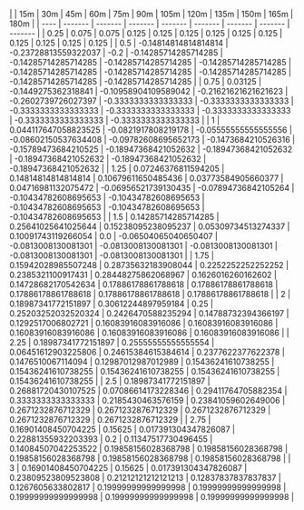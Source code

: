 | | 15m | 30m | 45m | 60m | 75m | 90m | 105m | 120m | 135m | 150m | 165m | 180m | 
| ---- | ------- | ------- | ------- | ------- | ------- | ------- | ------- | ------- |
| 0.25 | 0.075 | 0.075 | 0.125 | 0.125 | 0.125 | 0.125 | 0.125 | 0.125 | 0.125 | 0.125 | 0.125 | 0.125 | 
| 0.5 | -0.14814814814814814 | -0.23728813559322037 | -0.2 | -0.14285714285714285 | -0.14285714285714285 | -0.14285714285714285 | -0.14285714285714285 | -0.14285714285714285 | -0.14285714285714285 | -0.14285714285714285 | -0.14285714285714285 | -0.14285714285714285 | 
| 0.75 | 0.03125 | -0.1449275362318841 | -0.10958904109589042 | -0.21621621621621623 | -0.2602739726027397 | -0.3333333333333333 | -0.3333333333333333 | -0.3333333333333333 | -0.3333333333333333 | -0.3333333333333333 | -0.3333333333333333 | -0.3333333333333333 | 
| 1 | 0.044117647058823525 | -0.0821917808219178 | -0.05555555555555556 | -0.08602150537634408 | -0.09782608695652173 | -0.1473684210526316 | -0.15789473684210525 | -0.18947368421052632 | -0.18947368421052632 | -0.18947368421052632 | -0.18947368421052632 | -0.18947368421052632 | 
| 1.25 | 0.07246376811594205 | 0.14814814814814814 | 0.10679611650485436 | 0.03773584905660377 | 0.04716981132075472 | -0.06956521739130435 | -0.07894736842105264 | -0.10434782608695653 | -0.10434782608695653 | -0.10434782608695653 | -0.10434782608695653 | -0.10434782608695653 | 
| 1.5 | 0.14285714285714285 | 0.25641025641025644 | 0.15238095238095237 | 0.05309734513274337 | 0.10091743119266054 | 0.0 | -0.06504065040650407 | -0.0813008130081301 | -0.0813008130081301 | -0.0813008130081301 | -0.0813008130081301 | -0.0813008130081301 | 
| 1.75 | 0.15942028985507248 | 0.28735632183908044 | 0.2252252252252252 | 0.2385321100917431 | 0.28448275862068967 | 0.1626016260162602 | 0.14728682170542634 | 0.17886178861788618 | 0.17886178861788618 | 0.17886178861788618 | 0.17886178861788618 | 0.17886178861788618 | 
| 2 | 0.18987341772151897 | 0.30612244897959184 | 0.25 | 0.25203252032520324 | 0.2426470588235294 | 0.14788732394366197 | 0.1292517006802721 | 0.16083916083916086 | 0.16083916083916086 | 0.16083916083916086 | 0.16083916083916086 | 0.16083916083916086 | 
| 2.25 | 0.18987341772151897 | 0.25555555555555554 | 0.06451612903225806 | 0.24615384615384614 | 0.2377622377622378 | 0.1476510067114094 | 0.12987012987012989 | 0.15436241610738255 | 0.15436241610738255 | 0.15436241610738255 | 0.15436241610738255 | 0.15436241610738255 | 
| 2.5 | 0.18987341772151897 | 0.26881720430107525 | 0.07086614173228346 | 0.29411764705882354 | 0.3333333333333333 | 0.2185430463576159 | 0.23841059602649006 | 0.2671232876712329 | 0.2671232876712329 | 0.2671232876712329 | 0.2671232876712329 | 0.2671232876712329 | 
| 2.75 | 0.16901408450704225 | 0.15625 | 0.017391304347826087 | 0.22881355932203393 | 0.2 | 0.11347517730496455 | 0.14084507042253522 | 0.19858156028368798 | 0.19858156028368798 | 0.19858156028368798 | 0.19858156028368798 | 0.19858156028368798 | 
| 3 | 0.16901408450704225 | 0.15625 | 0.017391304347826087 | 0.23809523809523808 | 0.21212121212121213 | 0.12837837837837837 | 0.1267605633802817 | 0.19999999999999998 | 0.19999999999999998 | 0.19999999999999998 | 0.19999999999999998 | 0.19999999999999998 | 

